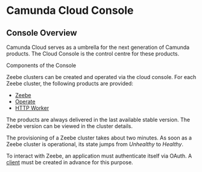 # Camunda Cloud Console

## Console Overview

Camunda Cloud serves as a umbrella for the next generation of Camunda products. The Cloud Console is the control centre for these products.

Components of the Console

Zeebe clusters can be created and operated via the cloud console. For each Zeebe cluster, the following products are provided:

* [Zeebe](./zeebecluster_zeebe.md)
* [Operate](./zeebecluster_operate.md)
* [HTTP Worker](./zeebecluster_embedded-http-worker.md)

The products are always delivered in the last available stable version. The Zeebe version can be viewed in the cluster details.

The provisioning of a Zeebe cluster takes about two minutes. As soon as a Zeebe cluster is operational, its state jumps from *Unhealthy* to *Healthy*.

To interact with Zeebe, an application must authenticate itself via OAuth. A [client](.zeebecluster_clients.md) must be created in advance for this purpose.
